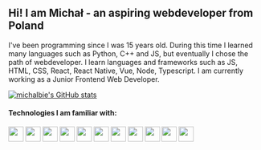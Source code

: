 ## Hi! I am Michał - an aspiring webdeveloper from Poland

I've been programming since I was 15 years old. During this time I learned many languages such as Python, C++ and JS, but eventually I chose the path of webdeveloper. I learn languages and frameworks such as JS, HTML, CSS, React, React Native, Vue, Node, Typescript. I am currently working as a Junior Frontend Web Developer.

[![michalbie's GitHub stats](https://github-readme-stats.vercel.app/api?username=michalbie)](https://github.com/anuraghazra/github-readme-stats)



<!-- [![Top Langs](https://github-readme-stats.vercel.app/api/top-langs/?username=michalbie)](https://github.com/anuraghazra/github-readme-stats) -->


#### Technologies I am familiar with:

<img src="https://img.shields.io/badge/javascript%20-%23323330.svg?&style=for-the-badge&logo=javascript&logoColor=%23F7DF1E" height="30"/> <img src="https://img.shields.io/badge/html5%20-%23E34F26.svg?&style=for-the-badge&logo=html5&logoColor=white" height="30"/> <img src="https://img.shields.io/badge/css3%20-%231572B6.svg?&style=for-the-badge&logo=css3&logoColor=white" height="30"/> <img src="https://img.shields.io/badge/react%20-%2320232a.svg?&style=for-the-badge&logo=react&logoColor=%2361DAFB" height="30"/> <img src="https://img.shields.io/badge/vuejs%20-%2335495e.svg?&style=for-the-badge&logo=vue.js&logoColor=%234FC08D" height="30"/> <img src="https://img.shields.io/badge/SASS%20-hotpink.svg?&style=for-the-badge&logo=SASS&logoColor=white" height="30"/>  <img src="https://img.shields.io/badge/node.js%20-%2343853D.svg?&style=for-the-badge&logo=node.js&logoColor=white" height="30"/> <img src="https://img.shields.io/badge/express.js%20-%23404d59.svg?&style=for-the-badge" height="30"/> <img src="https://img.shields.io/badge/mysql-%2300f.svg?&style=for-the-badge&logo=mysql&logoColor=white" height="30"/> <img src="https://img.shields.io/badge/heroku%20-%23430098.svg?&style=for-the-badge&logo=heroku&logoColor=white" height="30"/> <img src="https://img.shields.io/badge/typescript-%23007ACC.svg?style=for-the-badge&logo=typescript&logoColor=white" height="30"/>




<!--
**michalbie/michalbie** is a ✨ _special_ ✨ repository because its `README.md` (this file) appears on your GitHub profile.

Here are some ideas to get you started:

- 🔭 I’m currently working on ...
- 🌱 I’m currently learning ...
- 👯 I’m looking to collaborate on ...
- 🤔 I’m looking for help with ...
- 💬 Ask me about ...
- 📫 How to reach me: ...
- 😄 Pronouns: ...
- ⚡ Fun fact: ...
-->
